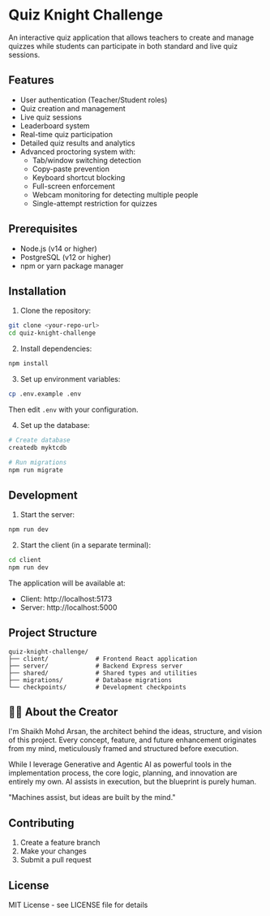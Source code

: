 # Quiz Knight Challenge

An interactive quiz application that allows teachers to create and manage quizzes while students can participate in both standard and live quiz sessions.

## Features

- User authentication (Teacher/Student roles)
- Quiz creation and management
- Live quiz sessions
- Leaderboard system
- Real-time quiz participation
- Detailed quiz results and analytics
- Advanced proctoring system with:
  - Tab/window switching detection
  - Copy-paste prevention
  - Keyboard shortcut blocking
  - Full-screen enforcement
  - Webcam monitoring for detecting multiple people
  - Single-attempt restriction for quizzes

## Prerequisites

- Node.js (v14 or higher)
- PostgreSQL (v12 or higher)
- npm or yarn package manager

## Installation

1. Clone the repository:
```bash
git clone <your-repo-url>
cd quiz-knight-challenge
```

2. Install dependencies:
```bash
npm install
```

3. Set up environment variables:
```bash
cp .env.example .env
```
Then edit `.env` with your configuration.

4. Set up the database:
```bash
# Create database
createdb myktcdb

# Run migrations
npm run migrate
```

## Development

1. Start the server:
```bash
npm run dev
```

2. Start the client (in a separate terminal):
```bash
cd client
npm run dev
```

The application will be available at:
- Client: http://localhost:5173
- Server: http://localhost:5000

## Project Structure

```
quiz-knight-challenge/
├── client/             # Frontend React application
├── server/             # Backend Express server
├── shared/             # Shared types and utilities
├── migrations/         # Database migrations
└── checkpoints/        # Development checkpoints
```

## 👨‍💻 About the Creator

I'm Shaikh Mohd Arsan, the architect behind the ideas, structure, and vision of this project. Every concept, feature, and future enhancement originates from my mind, meticulously framed and structured before execution.

While I leverage Generative and Agentic AI as powerful tools in the implementation process, the core logic, planning, and innovation are entirely my own. AI assists in execution, but the blueprint is purely human.

"Machines assist, but ideas are built by the mind."

## Contributing

1. Create a feature branch
2. Make your changes
3. Submit a pull request

## License

MIT License - see LICENSE file for details 